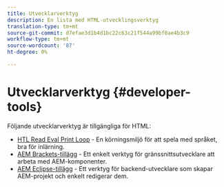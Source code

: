 ```yaml
---
title: Utvecklarverktyg
description: En lista med HTML-utvecklingsverktyg
translation-type: tm+mt
source-git-commit: d7efae3d1b4d1bc22c63c21f544a99bf0ae4b3c9
workflow-type: tm+mt
source-wordcount: '87'
ht-degree: 0%

---
```



# Utvecklarverktyg {#developer-tools}

Följande utvecklarverktyg är tillgängliga för HTML:

* [HTL Read Eval Print Loop](https://github.com/Adobe-Marketing-Cloud/aem-htl-repl) - En körningsmiljö för att spela med språket, bra för inlärning.
* [AEM Brackets-tillägg](https://docs.adobe.com/content/help/en/experience-manager-65/developing/devtools/aem-brackets.html) - Ett enkelt verktyg för gränssnittsutvecklare att arbeta med AEM-komponenter.
* [AEM Eclipse-tillägg](https://docs.adobe.com/content/help/en/experience-manager-65/developing/devtools/aem-eclipse.html) - Ett verktyg för backend-utvecklare som skapar AEM-projekt och enkelt redigerar dem.
